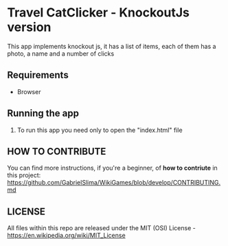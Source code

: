 # Travel CatClicker - KnockoutJs version
This app implements knockout js, it has a list of items, each of them has a photo, a name and a number of clicks

## Requirements
* Browser

## Running the app
1. To run this app you need only to open the "index.html" file


## HOW TO CONTRIBUTE 
You can find more instructions, if you're a beginner, of **how to contriute** in this project: https://github.com/GabrielSlima/WikiGames/blob/develop/CONTRIBUTING.md

## LICENSE

All files within this repo are released under the MIT (OSI) License - https://en.wikipedia.org/wiki/MIT_License

